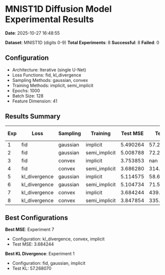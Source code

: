 # MNIST1D Diffusion Model Experimental Results

**Date**: 2025-10-27 16:48:55

**Dataset**: MNIST1D (digits 0-9)
**Total Experiments**: 8
**Successful**: 8
**Failed**: 0

## Configuration

- Architecture: Iterative (single U-Net)
- Loss Functions: fid, kl_divergence
- Sampling Methods: gaussian, convex
- Training Methods: implicit, semi_implicit
- Epochs: 1000
- Batch Size: 128
- Feature Dimension: 41

## Results Summary

| Exp | Loss | Sampling | Training | Test MSE | Test KL | Runtime (s) |
|-----|------|----------|----------|----------|---------|-------------|
| 1 | fid | gaussian | implicit | 5.490264 | 57.268070 | 670.2 |
| 2 | fid | gaussian | semi_implicit | 5.008788 | 72.282295 | 122.5 |
| 3 | fid | convex | implicit | 3.753853 | nan | 698.2 |
| 4 | fid | convex | semi_implicit | 3.686280 | 314.408844 | 126.7 |
| 5 | kl_divergence | gaussian | implicit | 5.114575 | 58.699291 | 733.8 |
| 6 | kl_divergence | gaussian | semi_implicit | 5.104734 | 71.517189 | 122.3 |
| 7 | kl_divergence | convex | implicit | 3.684244 | 439.592987 | 758.2 |
| 8 | kl_divergence | convex | semi_implicit | 3.847854 | 335.214600 | 128.3 |

## Best Configurations

**Best MSE**: Experiment 7
- Configuration: kl_divergence, convex, implicit
- Test MSE: 3.684244

**Best KL Divergence**: Experiment 1
- Configuration: fid, gaussian, implicit
- Test KL: 57.268070

